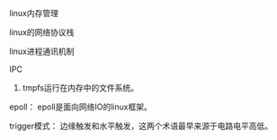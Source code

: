 
linux内存管理


linux的网络协议栈

linux进程通讯机制

IPC

1. tmpfs运行在内存中的文件系统。

epoll：
epoll是面向网络IO的linux框架。


trigger模式：
边缘触发和水平触发，这两个术语最早来源于电路电平高低。






